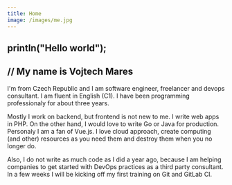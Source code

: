 ```yaml
---
title: Home
image: /images/me.jpg
---
```

## println("Hello world");

## // My name is Vojtech Mares

I'm from Czech Republic and I am software engineer, freelancer and devops consultant. I am fluent in English (C1). I have been programming professionaly for about three years. 

Mostly I work on backend, but frontend is not new to me. I write web apps in PHP. On the other hand, I would love to write Go or Java for production. Personaly I am a fan of Vue.js. I love cloud approach, create computing (and other) resources as you need them and destroy them when you no longer do. 

Also, I do not write as much code as I did a year ago, because I am helping companies to get started with DevOps practices as a third party consultant. In a few weeks I will be kicking off my first training on Git and GitLab CI.